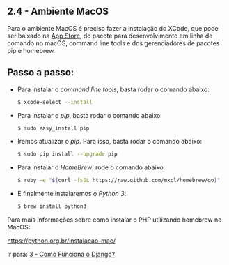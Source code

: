 ## 2.4 - Ambiente MacOS

Para o ambiente MacOS é preciso fazer a instalação do XCode, que pode ser baixado
na <a href='https://apps.apple.com/br/app/xcode/id497799835'>App Store</a>, do pacote para desenvolvimento em linha de
comando no macOS, command line tools e dos gerenciadores de pacotes pip e homebrew.

## Passo a passo:

- Para instalar o *command line tools*, basta rodar o comando abaixo:

  ```bash
  $ xcode-select --install
  ```

- Para instalar o *pip*, basta rodar o comando abaixo:

  ```bash
  $ sudo easy_install pip
  ```

- Iremos atualizar o *pip*. Para isso, basta rodar o comando abaixo:

  ```bash
  $ sudo pip install --upgrade pip
  ```

- Para instalar o *HomeBrew*, rode o comando abaixo:

  ```bash
  $ ruby -e "$(curl -fsSL https://raw.github.com/mxcl/homebrew/go)"
  ```

- E finalmente instalaremos o *Python 3*:

  ```bash
  $ brew install python3
  ```

Para mais informações sobre como instalar o PHP utilizando homebrew no MacOS:

https://python.org.br/instalacao-mac/

Ir para: [3 - Como Funciona o Django?](../3-Entendendo%20a%20estrutura/1-Ciclo.md)
